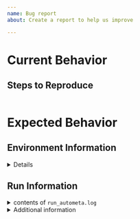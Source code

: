 ```yaml
---
name: Bug report
about: Create a report to help us improve

---
```


<!--
Hi!  Read this; it's important.

This is an issue tracker for Autometa.  File bug reports for Autometa here.

**please include all requested information below.**

If a maintainer determines more information is required to understand
your issue, and it is not provided (in a timely manner), your issue may be closed.

-->

# Current Behavior

<!-- What actually happens?
     If you want to include console output, please use "Steps to Reproduce" below. -->

## Steps to Reproduce

<!-- If the current behavior is a bug, please provide specific, minimal steps to independently reproduce.
     Include the exact autometa commands that reproduce the issue and their output between the ticks below. -->

```bash

```

# Expected Behavior
<!-- What do you think should happen? -->

## Environment Information

<details>

<!-- between the ticks below, please place in any system environment information. 
If you are using conda try `conda list -n <your environment>` and paste below. -->

```bash

```

</p></details>

## Run Information

<details><summary>contents of <code>run_autometa.log</code></summary><p>
<!-- between the ticks below, paste the information from your run_autometa.log file
'cat </path/to/your/run_autometa.log file>' -->

```bash

```

</p></details>

<details><summary>Additional information</summary><p>
<!-- between the ticks below, paste any additional information generated during
the run that you think would be helpful for troubleshooting. -->

```bash

```

</p></details>
